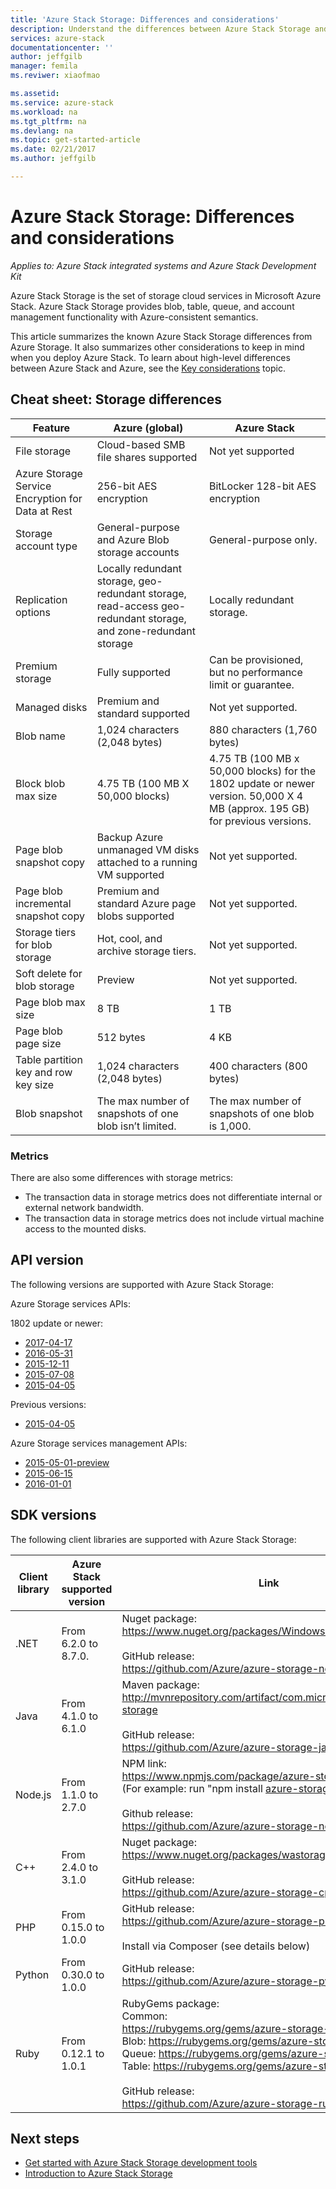 ```yaml
---
title: 'Azure Stack Storage: Differences and considerations'
description: Understand the differences between Azure Stack Storage and Azure Storage, along with Azure Stack deployment considerations.
services: azure-stack
documentationcenter: ''
author: jeffgilb
manager: femila
ms.reviwer: xiaofmao

ms.assetid:
ms.service: azure-stack
ms.workload: na
ms.tgt_pltfrm: na
ms.devlang: na
ms.topic: get-started-article
ms.date: 02/21/2017
ms.author: jeffgilb

---
```

# Azure Stack Storage: Differences and considerations

*Applies to: Azure Stack integrated systems and Azure Stack Development Kit*

Azure Stack Storage is the set of storage cloud services in Microsoft Azure Stack. Azure Stack Storage provides blob, table, queue, and account management functionality with Azure-consistent semantics.

This article summarizes the known Azure Stack Storage differences from Azure Storage. It also summarizes other considerations to keep in mind when you deploy Azure Stack. To learn about high-level differences between Azure Stack and Azure, see the [Key considerations](azure-stack-considerations.md) topic.

## Cheat sheet: Storage differences

| Feature | Azure (global) | Azure Stack |
| --- | --- | --- |
|File storage|Cloud-based SMB file shares supported|Not yet supported
|Azure Storage Service Encryption for Data at Rest|256-bit AES encryption|BitLocker 128-bit AES encryption
|Storage account type|General-purpose and Azure Blob storage accounts|General-purpose only.
|Replication options|Locally redundant storage, geo-redundant storage, read-access geo-redundant storage, and zone-redundant storage|Locally redundant storage.
|Premium storage|Fully supported|Can be provisioned, but no performance limit or guarantee.
|Managed disks|Premium and standard supported|Not yet supported.
|Blob name|1,024 characters (2,048 bytes)|880 characters (1,760 bytes)
|Block blob max size|4.75 TB (100 MB X 50,000 blocks)|4.75 TB (100 MB x 50,000 blocks) for the 1802 update or newer version. 50,000 X 4 MB (approx. 195 GB) for previous versions.
|Page blob snapshot copy|Backup Azure unmanaged VM disks attached to a running VM supported|Not yet supported.
|Page blob incremental snapshot copy|Premium and standard Azure page blobs supported|Not yet supported.
|Storage tiers for blob storage|Hot, cool, and archive storage tiers.|Not yet supported.
Soft delete for blob storage|Preview|Not yet supported.
|Page blob max size|8 TB|1 TB
|Page blob page size|512 bytes|4 KB
|Table partition key and row key size|1,024 characters (2,048 bytes)|400 characters (800 bytes)
|Blob snapshot|The max number of snapshots of one blob isn’t limited.|The max number of snapshots of one blob is 1,000.|

### Metrics
There are also some differences with storage metrics:
* The transaction data in storage metrics does not differentiate internal or external network bandwidth.
* The transaction data in storage metrics does not include virtual machine access to the mounted disks.

## API version
The following versions are supported with Azure Stack Storage:

Azure Storage services APIs:

1802 update or newer:
 - [2017-04-17](https://docs.microsoft.com/en-us/rest/api/storageservices/version-2017-04-17)
 - [2016-05-31](https://docs.microsoft.com/en-us/rest/api/storageservices/version-2016-05-31)
 - [2015-12-11](https://docs.microsoft.com/en-us/rest/api/storageservices/version-2015-12-11)
 - [2015-07-08 ](https://docs.microsoft.com/en-us/rest/api/storageservices/version-2015-07-08)
 - [2015-04-05](https://docs.microsoft.com/en-us/rest/api/storageservices/version-2015-04-05)

Previous versions:
 - [2015-04-05](https://docs.microsoft.com/en-us/rest/api/storageservices/version-2015-04-05)


Azure Storage services management APIs:

 - [2015-05-01-preview](https://docs.microsoft.com/rest/api/storagerp/?redirectedfrom=MSDN)
 - [2015-06-15](https://docs.microsoft.com/rest/api/storagerp/?redirectedfrom=MSDN)
 - [2016-01-01](https://docs.microsoft.com/rest/api/storagerp/?redirectedfrom=MSDN)

## SDK versions

The following client libraries are supported with Azure Stack Storage:

| Client library | Azure Stack supported version | Link                                                                                                                                                                                                                                                                                                                                     | Endpoint specification       |
|----------------|-------------------------------|------------------------------------------------------------------------------------------------------------------------------------------------------------------------------------------------------------------------------------------------------------------------------------------------------------------------------------------|------------------------------|
| .NET           | From 6.2.0 to 8.7.0.          | Nuget package:<br>https://www.nuget.org/packages/WindowsAzure.Storage/<br> <br>GitHub release:<br>https://github.com/Azure/azure-storage-net/releases                                                                                                                                                                                    | app.config file              |
| Java           | From 4.1.0 to 6.1.0           | Maven package:<br>http://mvnrepository.com/artifact/com.microsoft.azure/azure-storage<br> <br>GitHub release:<br>https://github.com/Azure/azure-storage-java/releases                                                                                                                                                                    | Connection string setup      |
| Node.js        | From 1.1.0 to 2.7.0           | NPM link:<br>https://www.npmjs.com/package/azure-storage<br>(For example: run "npm install azure-storage@2.7.0")<br> <br>Github release:<br>https://github.com/Azure/azure-storage-node/releases                                                                                                                                         | Service instance declaration |
| C++            | From 2.4.0 to 3.1.0           | Nuget package:<br>https://www.nuget.org/packages/wastorage.v140/<br> <br>GitHub release:<br>https://github.com/Azure/azure-storage-cpp/releases                                                                                                                                                                                          | Connection string setup      |
| PHP            | From 0.15.0 to 1.0.0          | GitHub release:<br>https://github.com/Azure/azure-storage-php/releases<br> <br>Install via Composer (see details below)                                                                                                                                                                                                                  | Connection string setup      |
| Python         | From 0.30.0 to 1.0.0          | GitHub release:<br>https://github.com/Azure/azure-storage-python/releases                                                                                                                                                                                                                                                                | Service instance declaration |
| Ruby           | From 0.12.1 to 1.0.1          | RubyGems package:<br>Common:<br>https://rubygems.org/gems/azure-storage-common/<br>Blob: https://rubygems.org/gems/azure-storage-blob/<br>Queue: https://rubygems.org/gems/azure-storage-queue/<br>Table: https://rubygems.org/gems/azure-storage-table/<br> <br>GitHub release:<br>https://github.com/Azure/azure-storage-ruby/releases | Connection string setup      |

## Next steps

* [Get started with Azure Stack Storage development tools](azure-stack-storage-dev.md)
* [Introduction to Azure Stack Storage](azure-stack-storage-overview.md)

